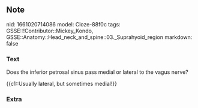 ## Note
nid: 1661020714086
model: Cloze-88f0c
tags: GSSE::!Contributor::Mickey_Kondo, GSSE::Anatomy::Head_neck_and_spine::03._Suprahyoid_region
markdown: false

### Text
Does the inferior petrosal sinus pass medial or lateral to the
vagus nerve?
<div>
  {{c1::Usually lateral, but sometimes medial!}}
</div>

### Extra

